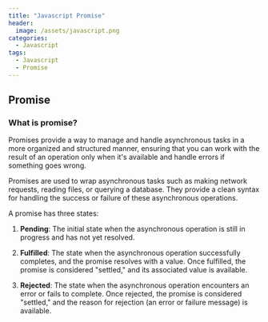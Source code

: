 ```yaml
---
title: "Javascript Promise"
header:
  image: /assets/javascript.png
categories:
  - Javascript
tags:
  - Javascript
  - Promise
---
```


## Promise

### What is promise?

Promises provide a way to manage and handle asynchronous tasks in a more organized and structured manner, ensuring that you can work with the result of an operation only when it's available and handle errors if something goes wrong.

Promises are used to wrap asynchronous tasks such as making network requests, reading files, or querying a database. They provide a clean syntax for handling the success or failure of these asynchronous operations.

A promise has three states:

1. **Pending**: The initial state when the asynchronous operation is still in progress and has not yet resolved.

2. **Fulfilled**: The state when the asynchronous operation successfully completes, and the promise resolves with a value. Once fulfilled, the promise is considered "settled," and its associated value is available.

3. **Rejected**: The state when the asynchronous operation encounters an error or fails to complete. Once rejected, the promise is considered "settled," and the reason for rejection (an error or failure message) is available.
